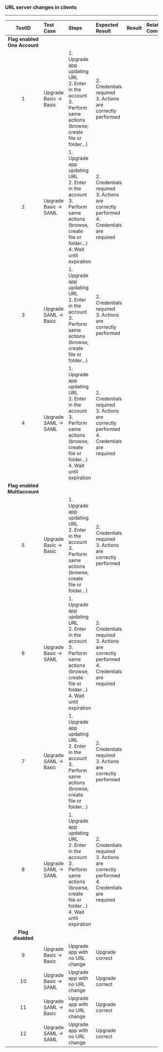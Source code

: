 ###  URL server changes in clients 


---

 
| TestID | Test Case | Steps | Expected Result | Result | Related Comment |
| :----: | :-------- | :---- | :-------------- | :----: | :-------------- |
|**Flag enabled One Account**||||||
| 1 | Upgrade Basic -> Basic |  1. Upgrade app updating URL<br>2. Enter in the account<br>3. Perform same actions (browse, create file or folder...)  | 2. Credentials required<br>3. Actions are correctly performed |  |  |
| 2 | Upgrade Basic -> SAML | 1. Upgrade app updating URL<br>2. Enter in the account <br>3. Perform same actions (browse, create file or folder...)<br>4. Wait until expiration  | 2. Credentials required<br> 3. Actions are correctly performed<br>4. Credentials are required|  |
| 3 | Upgrade SAML -> Basic | 1. Upgrade app updating URL<br>2. Enter in the account <br>3. Perform same actions (browse, create file or folder...)  | 2. Credentials required<br> 3. Actions are correctly performed |  |
| 4 | Upgrade SAML -> SAML | 1. Upgrade app updating URL<br>2. Enter in the account <br>3. Perform same actions (browse, create file or folder...)<br>4. Wait until expiration  | 2. Credentials required<br> 3. Actions are correctly performed<br>4. Credentials are required |  |
|**Flag enabled Multiaccount**||||||
| 5 | Upgrade Basic -> Basic |  1. Upgrade app updating URL<br>2. Enter in the account<br>3. Perform same actions (browse, create file or folder...)  | 2. Credentials required<br>3. Actions are correctly performed |  |  |
| 6 | Upgrade Basic -> SAML | 1. Upgrade app updating URL<br>2. Enter in the account <br>3. Perform same actions (browse, create file or folder...)<br>4. Wait until expiration  | 2. Credentials required<br> 3. Actions are correctly performed<br>4. Credentials are required|  |
| 7 | Upgrade SAML -> Basic | 1. Upgrade app updating URL<br>2. Enter in the account <br>3. Perform same actions (browse, create file or folder...)  | 2. Credentials required<br> 3. Actions are correctly performed |  |
| 8 | Upgrade SAML -> SAML | 1. Upgrade app updating URL<br>2. Enter in the account <br>3. Perform same actions (browse, create file or folder...)<br>4. Wait until expiration  | 2. Credentials required<br> 3. Actions are correctly performed<br>4. Credentials are required |  |
|**Flag disabled**||||||
| 9 | Upgrade Basic -> Basic | Upgrade app with no URL change | Upgrade correct |  |  |
| 10 | Upgrade Basic -> SAML | Upgrade app with no URL change | Upgrade correct |  |  |
| 11 | Upgrade SAML -> Basic | Upgrade app with no URL change | Upgrade correct |  |  |
| 12 | Upgrade SAML -> SAML | Upgrade app with no URL change | Upgrade correct |  |  |
